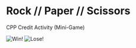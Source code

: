 # Rock // Paper // Scissors
 CPP Credit Activity (Mini-Game)

![Win!](https://github.com/sms03/Rock-Paper-Scissors/Screenshot(14).png "Win")
![Lose!](https://github.com/sms03/Rock-Paper-Scissors/Screenshot(15).png "Lose")
